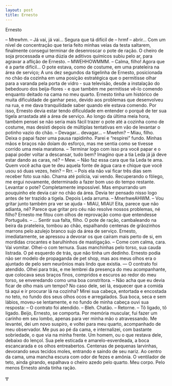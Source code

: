 ```yaml
---
layout: post
title: Ernesto
---
```


Ernesto

– Mrewhm.
– Já vai, já vai… Segura que tá difícil de – hrmf – abrir… 
Com um nível de concentração que teria feito minhas veias da testa saltarem, finalmente consegui terminar de desenroscar o pote de ração. O cheiro de soja processada e uma dúzia de aditivos químicos subiu pelo ar, para agravar a aflição de Ernesto.
– MWEHHOWMMM.
– Calma, filho! Agora que é a parte difícil…
O pote estava, como de costume, em uma prateleira na área de serviço; A uns dez segundos da tigelinha de Ernesto, posicionada no chão da cozinha em uma posição estratégica que o permitisse olhar para a varanda pela porta de vidro - sua televisão, desde a instalação do bebedouro dos beija-flores - e que também me permitisse vê-lo comendo enquanto deitado na cama no meu quarto. Ernesto tinha um histórico de muita dificuldade de ganhar peso, devido aos problemas que desenvolveu na rua, e me dava tranquilidade saber quando ele estava comendo.
Por isso, Ernesto devia estar tendo dificuldade em entender o porquê de ter sua tigela arrastada até a área de serviço. Ao longo da última meia hora, também pensei se não seria mais fácil trazer o pote até a cozinha como de costume, mas desisti depois de múltiplas tentativas em vão de levantar o potinho vazio do chão.
– Devagar… devagar… 
– Mwehm?
– Miau, filho. Deixa o papai fazer uma pausa rapidinho.
Parei e “respirei” fundo. Minhas mãos e braços não doíam do esforço, mas me sentia como se tivesse corrido uma meia maratona.
– Terminar logo com isso pra você papar e o papai poder voltar a descansar, tudo bem? Imagino que a tia Leda já já deve estar dando as caras, né?
– Mew.
– Não faz essa cara que tia Leda te ama. Quem você acha que te deu aquela fonte de água cara e chique que você usou só duas vezes, hein?
– Rrr.
– Pois ela não vai ficar três dias sem receber foto sua não. Chama até polícia, vai vendo.
Recuperando o fôlego, me ergui novamente, determinado a fazer bom uso do tempo restante. Levantar o pote? Completamente impossível. Mas empurrando um pouquinho ele devia cair no chão da área. Devia ter pensado nisso logo antes de ter trazido a tigela. Depois Leda arruma.
– MnerhweAHWM.
– Vou gritar junto também pra ver se ajuda - MIAU, MIAU! Eita, parece que não adianta, né? Parece que gritar pro céu não resolve nossos problemas, né filho?
Ernesto me fitou com olhos de reprovação como que entendesse Português.
– … Sentir sua falta, filho.
O pote de ração, cambaleando na beira da prateleira, tombou ao chão, espalhando centenas de grãozinhos marrons pelo azulejo branco sujo da área de serviço. Ernesto, imediatamente, se apressou a devorar os que caíram mais perto de si, em mordidas crocantes e barulhinhos de mastigação.
– Come com calma, cara. Vai vomitar.
Olhei-o com ternura. Suas manchinhas pelo torso, sua cauda listrada. O pé esquerdo de trás, que não tinha um dedinho. Ernesto podia não ser modelo de propaganda de pet shop, mas aos meus olhos era o ajuntado de pelo sem neurônios mais lindo que existia.
— O contrato foi atendido.
Olhei para trás, e me lembrei da presença do meu acompanhante, que colocava seus braços finos, compridos e escuros ao redor do meu torso, se enveredando como uma boa constritora.
– Não acha que eu devia ficar de olho mais um tempo? No caso dele, sei lá, esquecer que a comida tá aqui e ir procurar lá na cozinha?
Mirei sua cabeça, entortada e encostada no teto, no fundo dos seus olhos ocos e arregalados. Sua boca, seca e sem lábios, moveu-se lentamente, e no fundo de minha cabeça ouvi sua resposta:
– O contrato foi atendido.
– Bleh. Chatão.
– Retorne.
– Tô ligado, tô ligado. Beijo, Ernesto, se comporta.
Por memória muscular, fui fazer um carinho em seu lombo, apenas para ver minha mão o atravessando.
Me levantei, dei um novo suspiro, e voltei para meu quarto, acompanhado de meu observador. Me pus ao pé da cama, e internalizei, com bastante sobriedade, o que via na minha frente.
Um homem, ou o que restava dele, debaixo do lençol. Sua pele esticada e amarelo-esverdeada, a boca escancarada e os olhos entreabertos. Centenas de pequenas larvinhas, devorando seus tecidos moles, entrando e saindo de seu nariz. Ao centro da cama, uma mancha escura com odor de fezes e amônia. O ventilador de teto, ainda girando, espalhava o cheiro azedo pelo quarto.
Meu corpo. Pelo menos Ernesto ainda tinha ração.

╦
